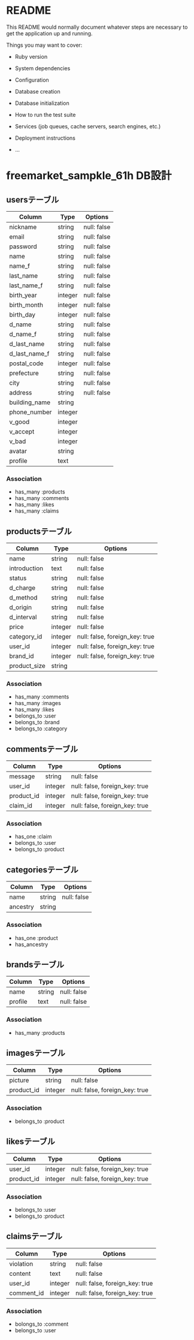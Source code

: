 # README

This README would normally document whatever steps are necessary to get the
application up and running.

Things you may want to cover:

* Ruby version

* System dependencies

* Configuration

* Database creation

* Database initialization

* How to run the test suite

* Services (job queues, cache servers, search engines, etc.)

* Deployment instructions

* ...

# freemarket_sampkle_61h DB設計
## usersテーブル
|Column|Type|Options|
|------|----|-------|
|nickname|string|null: false|
|email|string|null: false|
|password|string|null: false|
|name|string|null: false|
|name_f|string|null: false|
|last_name|string|null: false|
|last_name_f|string|null: false|
|birth_year|integer|null: false|
|birth_month|integer|null: false|
|birth_day|integer|null: false|
|d_name|string|null: false|
|d_name_f|string|null: false|
|d_last_name|string|null: false|
|d_last_name_f|string|null: false|
|postal_code|integer|null: false|
|prefecture|string|null: false|
|city|string|null: false|
|address|string|null: false|
|building_name|string||
|phone_number|integer||
|v_good|integer||
|v_accept|integer||
|v_bad|integer||
|avatar|string||
|profile|text||
### Association
- has_many :products
- has_many :comments
- has_many :likes
- has_many :claims

## productsテーブル
|Column|Type|Options|
|------|----|-------|
|name|string|null: false|
|introduction|text|null: false|
|status|string|null: false|
|d_charge|string|null: false|
|d_method|string|null: false|
|d_origin|string|null: false|
|d_interval|string|null: false|
|price|integer|null: false|
|category_id|integer|null: false, foreign_key: true|
|user_id|integer|null: false, foreign_key: true|
|brand_id|integer|null: false, foreign_key: true|
|product_size|string||
### Association
- has_many :comments
- has_many :images
- has_many :likes
- belongs_to :user
- belongs_to :brand
- belongs_to :category

## commentsテーブル
|Column|Type|Options|
|------|----|-------|
|message|string|null: false|
|user_id|integer|null: false, foreign_key: true|
|product_id|integer|null: false, foreign_key: true|
|claim_id|integer|null: false, foreign_key: true|
### Association
- has_one :claim
- belongs_to :user
- belongs_to :product

## categoriesテーブル
|Column|Type|Options|
|------|----|-------|
|name|string|null: false|
|ancestry|string||
### Association
- has_one :product
- has_ancestry

## brandsテーブル
|Column|Type|Options|
|------|----|-------|
|name|string|null: false|
|profile|text|null: false|
### Association
- has_many :products

## imagesテーブル
|Column|Type|Options|
|------|----|-------|
|picture|string|null: false|
|product_id|integer|null: false, foreign_key: true|
### Association
- belongs_to :product

## likesテーブル
|Column|Type|Options|
|------|----|-------|
|user_id|integer|null: false, foreign_key: true|
|product_id|integer|null: false, foreign_key: true|
### Association
- belongs_to :user
- belongs_to :product

## claimsテーブル
|Column|Type|Options|
|------|----|-------|
|violation|string|null: false|
|content|text|null: false|
|user_id|integer|null: false, foreign_key: true|
|comment_id|integer|null: false, foreign_key: true|
### Association
- bolongs_to :comment
- belongs_to :user